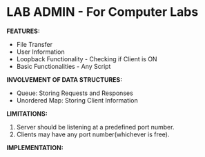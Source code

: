 # LAB ADMIN - For Computer Labs

**FEATURES:**
- File Transfer
- User Information
- Loopback Functionality - Checking if Client is ON
- Basic Functionalities - Any Script

**INVOLVEMENT OF DATA STRUCTURES:**
- Queue: Storing Requests and Responses
- Unordered Map: Storing Client Information

**LIMITATIONS:**
1. Server should be listening at a predefined port number.
2. Clients may have any port number(whichever is free).

**IMPLEMENTATION:**
